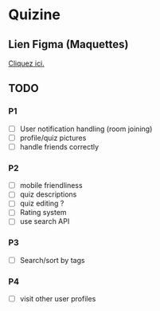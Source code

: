 # Quizine

## Lien Figma (Maquettes)
[Cliquez ici.](https://www.figma.com/design/aIMeyjUQSQoAYLZoIbqEE4/Quiz-app?node-id=0-1&t=oOwVkBpXpddyvPUO-1)

## TODO
### P1
- [ ] User notification handling (room joining)
- [ ] profile/quiz pictures
- [ ] handle friends correctly

### P2
- [ ] mobile friendliness
- [ ] quiz descriptions
- [ ] quiz editing ?
- [ ] Rating system
- [ ] use search API

### P3
- [ ] Search/sort by tags

### P4
- [ ] visit other user profiles